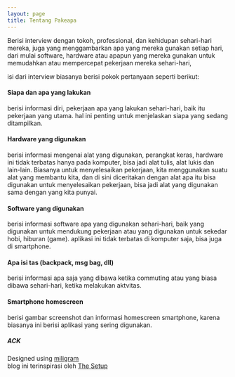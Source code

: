 ```yaml
---
layout: page
title: Tentang Pakeapa
---
```


<p>
Berisi interview dengan tokoh, professional, dan kehidupan sehari-hari mereka, juga yang menggambarkan apa yang mereka gunakan setiap hari, dari mulai software, hardware atau apapun yang mereka gunakan untuk memudahkan atau mempercepat pekerjaan mereka sehari-hari,
</p>

<p>isi dari interview biasanya berisi pokok pertanyaan seperti berikut:</p>

#### Siapa dan apa yang lakukan
berisi informasi diri, pekerjaan apa yang lakukan sehari-hari, baik itu pekerjaan yang utama. hal ini penting untuk menjelaskan siapa yang sedang ditampilkan.

#### Hardware yang digunakan
berisi informasi mengenai alat yang digunakan, perangkat keras, hardware ini tidak terbatas hanya pada komputer, bisa jadi alat tulis, alat lukis dan lain-lain.
Biasanya untuk menyelesaikan pekerjaan, kita menggunakan suatu alat yang membantu kita, dan di sini diceritakan dengan alat apa itu bisa digunakan untuk menyelesaikan pekerjaan, bisa jadi alat yang digunakan sama dengan yang kita punyai.

#### Software yang digunakan
berisi informasi software apa yang digunakan sehari-hari, baik yang digunakan untuk mendukung pekerjaan atau yang digunakan untuk sekedar hobi, hiburan (game).
aplikasi ini tidak terbatas di komputer saja, bisa juga di smartphone.

#### Apa isi tas (backpack, msg bag, dll)
berisi informasi apa saja yang dibawa ketika commuting atau yang biasa dibawa sehari-hari, ketika melakukan aktvitas.

#### Smartphone homescreen
berisi gambar screenshot dan informasi homescreen smartphone, karena biasanya ini berisi aplikasi yang sering digunakan.
</article>


##### ACK
Designed using <a target="blank" href="https://github.com/milligram/milligram" title="CJ Patoilo">miligram</a>
<br>
blog ini terinspirasi oleh [The Setup](http://usesthis.com/)

